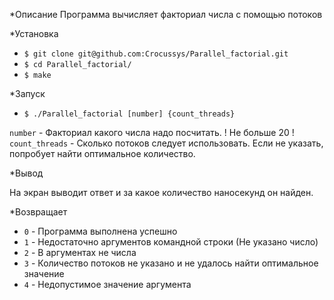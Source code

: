 *Описание
Программа вычисляет факториал числа с помощью потоков

*Установка
- `$ git clone git@github.com:Crocussys/Parallel_factorial.git`
- `$ cd Parallel_factorial/`
- `$ make`

*Запуск

- `$ ./Parallel_factorial [number] {count_threads}`

`number` - Факториал какого числа надо посчитать. ! Не больше 20 !
`count_threads` - Сколько потоков следует использовать. Если не указать, попробует найти оптимальное количество.

*Вывод

На экран выводит ответ и за какое количество наносекунд он найден.

*Возвращает

- `0` - Программа выполнена успешно
- `1` - Недостаточно аргументов командной строки (Не указано число)
- `2` - В аргументах не числа
- `3` - Количество потоков не указано и не удалось найти оптимальное значение
- `4` - Недопустимое значение аргумента

